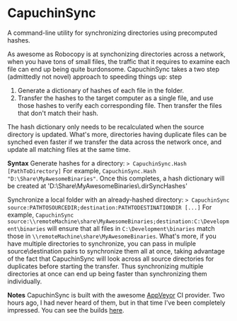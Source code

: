 # CapuchinSync
A command-line utility for synchronizing directories using precomputed hashes.

As awesome as Robocopy is at synchonizing directories across a network, when you have tons of small files, the traffic that it requires to examine each file can end up being quite burdonsome.  CapuchinSync takes a two step (admittedly not novel) approach to speeding things up: step 
1. Generate a dictionary of hashes of each file in the folder.
2. Transfer the hashes to the target computer as a single file, and use those hashes to verify each corresponding file.  Then transfer the files that don't match their hash.
 
The hash dictionary only needs to be recalculated when the source directory is updated.  What's more, directories having duplicate files can be synched even faster if we transfer the data across the network once, and update all matching files at the same time.

**Syntax**
Generate hashes for a directory:
`> CapuchinSync.Hash [PathToDirectory]`
For example, `CapuchinSync.Hash "D:\Share\MyAwesomeBinaries"`.  Once this completes, a hash dictionary will be created at 'D:\Share\MyAwesomeBinaries\\.dirSyncHashes'

Synchronize a local folder with an already-hashed directory:
`> CapuchinSync source:PATHTOSOURCEDIR;destination:PATHTODESTINATIONDIR [...]`
For example, `CapuchinSync source:\\remoteMachine\share\MyAwesomeBinaries;destination:C:\Development\binaries`
will ensure that all files in `C:\Development\binaries` match those in `\\remoteMachine\share\MyAwesomeBinaries`.  What's more, if you have multiple directories to synchronize, you can pass in muliple source\destination pairs to synchronize them all at once, taking advantage of the fact that CapuchinSync will look across all source directories for duplicates before starting the transfer.  Thus synchronizing multiple directories at once can end up being faster than synchronizing them individually.

**Notes**
CapuchinSync is built with the awesome [AppVeyor](https://www.appveyor.com) CI provider.  Two hours ago, I had never heard of them, but in that time I've been completely impressed.  You can see the builds [here](https://ci.appveyor.com/project/schallot/capuchinsync).